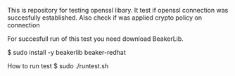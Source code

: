 This is repository for testing openssl libary. It test if openssl connection was succesfully established. Also check if was applied crypto policy on connection

For succesfull run of this test you need download BeakerLib.

$ sudo install -y beakerlib beaker-redhat


How to run test
$ sudo ./runtest.sh
